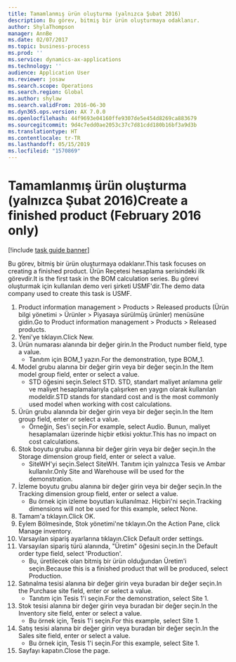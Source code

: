 ```yaml
---
title: Tamamlanmış ürün oluşturma (yalnızca Şubat 2016)
description: Bu görev, bitmiş bir ürün oluşturmaya odaklanır.
author: ShylaThompson
manager: AnnBe
ms.date: 02/07/2017
ms.topic: business-process
ms.prod: ''
ms.service: dynamics-ax-applications
ms.technology: ''
audience: Application User
ms.reviewer: josaw
ms.search.scope: Operations
ms.search.region: Global
ms.author: shylaw
ms.search.validFrom: 2016-06-30
ms.dyn365.ops.version: AX 7.0.0
ms.openlocfilehash: 44f9693e04160ffe9307de5e454d8269ca883679
ms.sourcegitcommit: 9d4c7edd0ae2053c37c7d81cdd180b16bf3a9d3b
ms.translationtype: HT
ms.contentlocale: tr-TR
ms.lasthandoff: 05/15/2019
ms.locfileid: "1570869"
---
```

# <a name="create-a-finished-product-february-2016-only"></a><span data-ttu-id="ad328-103">Tamamlanmış ürün oluşturma (yalnızca Şubat 2016)</span><span class="sxs-lookup"><span data-stu-id="ad328-103">Create a finished product (February 2016 only)</span></span>

[!include [task guide banner](../../includes/task-guide-banner.md)]

<span data-ttu-id="ad328-104">Bu görev, bitmiş bir ürün oluşturmaya odaklanır.</span><span class="sxs-lookup"><span data-stu-id="ad328-104">This task focuses on creating a finished product.</span></span> <span data-ttu-id="ad328-105">Ürün Reçetesi hesaplama serisindeki ilk görevdir.</span><span class="sxs-lookup"><span data-stu-id="ad328-105">It is the first task in the BOM calculation series.</span></span> <span data-ttu-id="ad328-106">Bu görevi oluşturmak için kullanılan demo veri şirketi USMF'dir.</span><span class="sxs-lookup"><span data-stu-id="ad328-106">The demo data company used to create this task is USMF.</span></span>

1. <span data-ttu-id="ad328-107">Product information management > Products > Released products (Ürün bilgi yönetimi > Ürünler > Piyasaya sürülmüş ürünler) menüsüne gidin.</span><span class="sxs-lookup"><span data-stu-id="ad328-107">Go to Product information management > Products > Released products.</span></span>
2. <span data-ttu-id="ad328-108">Yeni'ye tıklayın.</span><span class="sxs-lookup"><span data-stu-id="ad328-108">Click New.</span></span>
3. <span data-ttu-id="ad328-109">Ürün numarası alanında bir değer girin.</span><span class="sxs-lookup"><span data-stu-id="ad328-109">In the Product number field, type a value.</span></span>
    * <span data-ttu-id="ad328-110">Tanıtım için BOM_1 yazın.</span><span class="sxs-lookup"><span data-stu-id="ad328-110">For the demonstration, type BOM_1.</span></span>  
4. <span data-ttu-id="ad328-111">Model grubu alanına bir değer girin veya bir değer seçin.</span><span class="sxs-lookup"><span data-stu-id="ad328-111">In the Item model group field, enter or select a value.</span></span>
    * <span data-ttu-id="ad328-112">STD öğesini seçin.</span><span class="sxs-lookup"><span data-stu-id="ad328-112">Select STD.</span></span> <span data-ttu-id="ad328-113">STD, standart maliyet anlamına gelir ve maliyet hesaplamalarıyla çalışırken en yaygın olarak kullanılan modeldir.</span><span class="sxs-lookup"><span data-stu-id="ad328-113">STD stands for standard cost and is the most commonly used model when working with cost calculations.</span></span>  
5. <span data-ttu-id="ad328-114">Ürün grubu alanında bir değer girin veya bir değer seçin.</span><span class="sxs-lookup"><span data-stu-id="ad328-114">In the Item group field, enter or select a value.</span></span>
    * <span data-ttu-id="ad328-115">Örneğin, Ses'i seçin.</span><span class="sxs-lookup"><span data-stu-id="ad328-115">For example, select Audio.</span></span> <span data-ttu-id="ad328-116">Bunun, maliyet hesaplamaları üzerinde hiçbir etkisi yoktur.</span><span class="sxs-lookup"><span data-stu-id="ad328-116">This has no impact on cost calculations.</span></span>  
6. <span data-ttu-id="ad328-117">Stok boyutu grubu alanına bir değer girin veya bir değer seçin.</span><span class="sxs-lookup"><span data-stu-id="ad328-117">In the Storage dimension group field, enter or select a value.</span></span>
    * <span data-ttu-id="ad328-118">SiteWH'yi seçin.</span><span class="sxs-lookup"><span data-stu-id="ad328-118">Select SiteWH.</span></span> <span data-ttu-id="ad328-119">Tanıtım için yalnızca Tesis ve Ambar kullanılır.</span><span class="sxs-lookup"><span data-stu-id="ad328-119">Only Site and Warehouse will be used for the demonstration.</span></span>  
7. <span data-ttu-id="ad328-120">İzleme boyutu grubu alanına bir değer girin veya bir değer seçin.</span><span class="sxs-lookup"><span data-stu-id="ad328-120">In the Tracking dimension group field, enter or select a value.</span></span>
    * <span data-ttu-id="ad328-121">Bu örnek için izleme boyutları kullanılmaz. Hiçbiri'ni seçin.</span><span class="sxs-lookup"><span data-stu-id="ad328-121">Tracking dimensions will not be used for this example, select None.</span></span>  
8. <span data-ttu-id="ad328-122">Tamam'a tıklayın.</span><span class="sxs-lookup"><span data-stu-id="ad328-122">Click OK.</span></span>
9. <span data-ttu-id="ad328-123">Eylem Bölmesinde, Stok yönetimi'ne tıklayın.</span><span class="sxs-lookup"><span data-stu-id="ad328-123">On the Action Pane, click Manage inventory.</span></span>
10. <span data-ttu-id="ad328-124">Varsayılan sipariş ayarlarına tıklayın.</span><span class="sxs-lookup"><span data-stu-id="ad328-124">Click Default order settings.</span></span>
11. <span data-ttu-id="ad328-125">Varsayılan sipariş türü alanında, "Üretim" öğesini seçin.</span><span class="sxs-lookup"><span data-stu-id="ad328-125">In the Default order type field, select 'Production'.</span></span>
    * <span data-ttu-id="ad328-126">Bu, üretilecek olan bitmiş bir ürün olduğundan Üretim'i seçin.</span><span class="sxs-lookup"><span data-stu-id="ad328-126">Because this is a finished product that will be produced, select Production.</span></span>  
12. <span data-ttu-id="ad328-127">Satınalma tesisi alanına bir değer girin veya buradan bir değer seçin.</span><span class="sxs-lookup"><span data-stu-id="ad328-127">In the Purchase site field, enter or select a value.</span></span>
    * <span data-ttu-id="ad328-128">Tanıtım için Tesis 1'i seçin.</span><span class="sxs-lookup"><span data-stu-id="ad328-128">For the demonstration, select Site 1.</span></span>  
13. <span data-ttu-id="ad328-129">Stok tesisi alanına bir değer girin veya buradan bir değer seçin.</span><span class="sxs-lookup"><span data-stu-id="ad328-129">In the Inventory site field, enter or select a value.</span></span>
    * <span data-ttu-id="ad328-130">Bu örnek için, Tesis 1'i seçin.</span><span class="sxs-lookup"><span data-stu-id="ad328-130">For this example, select Site 1.</span></span>  
14. <span data-ttu-id="ad328-131">Satış tesisi alanına bir değer girin veya buradan bir değer seçin.</span><span class="sxs-lookup"><span data-stu-id="ad328-131">In the Sales site field, enter or select a value.</span></span>
    * <span data-ttu-id="ad328-132">Bu örnek için, Tesis 1'i seçin.</span><span class="sxs-lookup"><span data-stu-id="ad328-132">For this example, select Site 1.</span></span>  
15. <span data-ttu-id="ad328-133">Sayfayı kapatın.</span><span class="sxs-lookup"><span data-stu-id="ad328-133">Close the page.</span></span>

